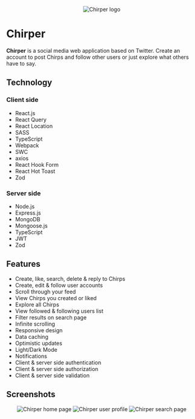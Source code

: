 <p align="center">
  <img src="https://user-images.githubusercontent.com/33166095/231520414-ffa85122-2465-4eed-a93f-3aec25210cf2.png" alt="Chirper logo">
</p>

# Chirper

**Chirper** is a social media web application based on Twitter. Create an account to post Chirps and follow other users or just explore what others have to say.

## Technology

### Client side
- React.js
- React Query
- React Location
- SASS
- TypeScript
- Webpack
- SWC
- axios
- React Hook Form
- React Hot Toast
- Zod

### Server side
- Node.js
- Express.js
- MongoDB
- Mongoose.js
- TypeScript
- JWT
- Zod

## Features
- Create, like, search, delete & reply to Chirps
- Create, edit & follow user accounts
- Scroll through your feed
- View Chirps you created or liked
- Explore all Chirps
- View followed & following users list
- Filter results on search page
- Infinite scrolling
- Responsive design
- Data caching
- Optimistic updates
- Light/Dark Mode
- Notifications
- Client & server side authentication
- Client & server side authorization
- Client & server side validation

## Screenshots

<p align="center">
  <img src="https://user-images.githubusercontent.com/33166095/231905408-0668e5f0-1a6a-4edf-9a07-2da9dab2fbb0.png" alt="Chirper home page">
  <img src="https://user-images.githubusercontent.com/33166095/231905442-d154de85-be67-4e37-a753-22bb61ad08b7.png" alt="Chirper user profile">
  <img src="https://user-images.githubusercontent.com/33166095/231905460-409e399e-5b3c-406c-bfe0-b79464f318c3.png" alt="Chirper search page">
</p>


